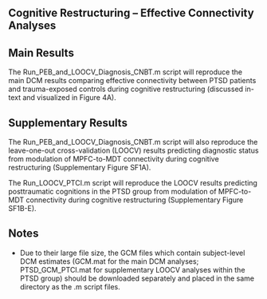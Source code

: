 ## Cognitive Restructuring – Effective Connectivity Analyses

## Main Results
The Run_PEB_and_LOOCV_Diagnosis_CNBT.m script will reproduce the main DCM results comparing effective connectivity between PTSD patients and trauma-exposed controls during cognitive restructuring (discussed in-text and visualized in Figure 4A).

## Supplementary Results
The Run_PEB_and_LOOCV_Diagnosis_CNBT.m script will also reproduce the leave-one-out cross-validation (LOOCV) results predicting diagnostic status from modulation of MPFC-to-MDT connectivity during cognitive restructuring (Supplementary Figure SF1A).

The Run_LOOCV_PTCI.m script will reproduce the LOOCV results predicting posttraumatic cognitions in the PTSD group from modulation of MPFC-to-MDT connectivity during cognitive restructuring (Supplementary Figure SF1B-E).

## Notes
* Due to their large file size, the GCM files which contain subject-level DCM estimates (GCM.mat for the main DCM analyses; PTSD_GCM_PTCI.mat for supplementary LOOCV analyses within the PTSD group) should be downloaded separately and placed in the same directory as the .m script files.
